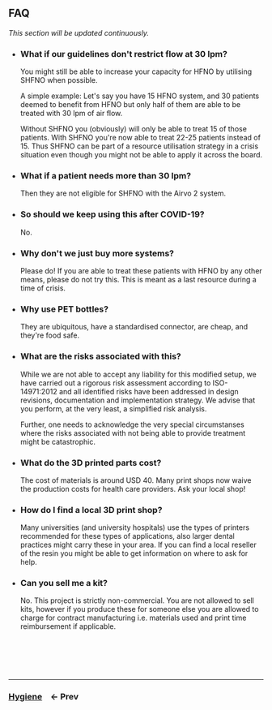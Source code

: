 ## FAQ

_This section will be updated continuously._

- ### What if our guidelines don't restrict flow at 30 lpm?

  You might still be able to increase your capacity for HFNO by utilising SHFNO when possible.

  A simple example: Let's say you have 15 HFNO system, and 30 patients deemed to benefit from HFNO but only half of them are able to be treated with 30 lpm of air flow.

  Without SHFNO you (obviously) will only be able to treat 15 of those patients. With SHFNO you're now able to treat 22-25 patients instead of 15. Thus SHFNO can be part of a resource utilisation strategy in a crisis situation even though you might not be able to apply it across the board.

- ### What if a patient needs more than 30 lpm?

  Then they are not eligible for SHFNO with the Airvo 2 system.

- ### So should we keep using this after COVID-19?

  No.

- ### Why don't we just buy more systems?

  Please do! If you are able to treat these patients with HFNO by any other means, please do not try this. This is meant as a last resource during a time of crisis.

- ### Why use PET bottles?

  They are ubiquitous, have a standardised connector, are cheap, and they're food safe.

- ### What are the risks associated with this?

  While we are not able to accept any liability for this modified setup, we have carried out a rigorous risk assessment according to ISO-14971:2012 and all identified risks have been addressed in design revisions, documentation and implementation strategy. We advise that you perform, at the very least, a simplified risk analysis.

  Further, one needs to acknowledge the very special circumstanses where the risks associated with not being able to provide treatment might be catastrophic.

- ### What do the 3D printed parts cost?

  The cost of materials is around USD 40. Many print shops now waive the production costs for health care providers. Ask your local shop!

- ### How do I find a local 3D print shop?

  Many universities (and university hospitals) use the types of printers recommended for these types of applications, also larger dental practices might carry these in your area. If you can find a local reseller of the resin you might be able to get information on where to ask for help.

- ### Can you sell me a kit?

  No. This project is strictly non-commercial. You are not allowed to sell kits, however if you produce these for someone else you are allowed to charge for contract manufacturing i.e. materials used and print time reimbursement if applicable.

<br /><br /><br /><br />

---

### [**Hygiene**](06%20Hygiene.md)&emsp;← Prev
